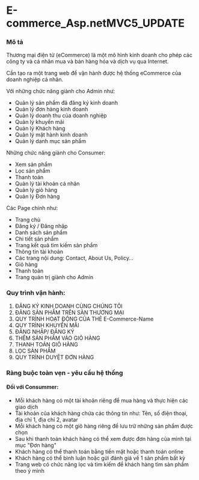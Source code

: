 # E-commerce_Asp.netMVC5_UPDATE

### Mô tả

Thương mại điện tử (eCommerce) là một mô hình kinh doanh cho phép các công ty và cá nhân mua và bán hàng hóa và dịch vụ qua Internet.

Cần tạo ra một trang web để vận hành được hệ thống eCommerce của doanh nghiệp cá nhân.

Với những chức năng giành cho Admin như:

* Quản lý sản phẩm đã đăng ký kinh doanh
* Quản lý đơn hàng kinh doanh
* Quản lý doanh thu của doanh nghiệp
* Quản lý khuyến mãi
* Quản lý Khách hàng
* Quản lý mặt hành kinh doanh
* Quản lý danh mục sản phẩm

Những chức năng giành cho Consumer:

* Xem sản phẩm
* Lọc sản phẩm
* Thanh toán
* Quản lý tài khoản cá nhân
* Quản lý giỏ hàng
* Quản lý Đơn hàng

Các Page chính như:

* Trang chủ
* Đăng ký / Đăng nhập
* Danh sách sản phẩm
* Chi tiết sản phẩm
* Trang kết quả tìm kiếm sản phẩm
* Thông tin tài khoản
* Các trang nội dung: Contact, About Us, Policy…
* Giỏ hàng
* Thanh toán
* Trang quản trị giành cho Admin

### Quy trình vận hành:

1. ĐĂNG KÝ KINH DOANH CÙNG CHÚNG TÔI
2. ĐĂNG SẢN PHẨM TRÊN SÀN THƯƠNG MẠI
3. QUY TRÌNH HOẠT ĐỘNG CỦA THẺ E-Commerce-Name
4. QUY TRÌNH KHUYẾN MÃI
5. ĐĂNG NHẬP/ ĐĂNG KÝ
6. THÊM SẢN PHẨM VÀO GIÕ HÀNG
7. THANH TOÁN GIÕ HÀNG
8. LỌC SẢN PHẨM
9. QUY TRÌNH DUYỆT ĐƠN HÀNG

### Ràng buộc toàn vẹn - yêu cầu hệ thống

#### Đối với Consummer:

- Mỗi khách hàng có một tài khoản riêng để mua hàng và thực hiện các giao dịch
- Tài khoản của khách hàng chứa các thông tin như: Tên, số điện thoại, địa chỉ 1, địa chỉ 2, avatar
- Mỗi khách hàng có một giõ hàng riêng để lưu trữ những sản phẩm được chọn
- Sau khi thanh toán khách hàng có thể xem được đơn hàng của mình tại mục "Đơn hàng"
- Khách hàng có thể thanh toán bằng tiền mặt hoặc thanh toán online
- Khách hàng có thể bình luận hoặc gửi đánh giá về 1 sản phẩm bất kỳ
- Trang web có chức năng lọc và tìm kiếm để khách hàng tìm sản phẩm theo ý mình
